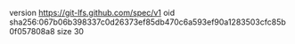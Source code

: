version https://git-lfs.github.com/spec/v1
oid sha256:067b06b398337c0d26373ef85db470c6a593ef90a1283503cfc85b0f057808a8
size 30
